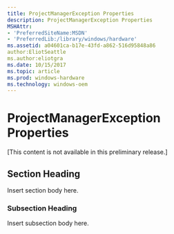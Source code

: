 ```yaml
---
title: ProjectManagerException Properties
description: ProjectManagerException Properties
MSHAttr:
- 'PreferredSiteName:MSDN'
- 'PreferredLib:/library/windows/hardware'
ms.assetid: a04601ca-b17e-43fd-a862-516d95848a86
author:EliotSeattle
ms.author:eliotgra
ms.date: 10/15/2017
ms.topic: article
ms.prod: windows-hardware
ms.technology: windows-oem
---
```


# ProjectManagerException Properties


\[This content is not available in this preliminary release.\]

## <span id="Section_Heading"></span><span id="section_heading"></span><span id="SECTION_HEADING"></span>Section Heading


Insert section body here.

### <span id="Subsection_Heading"></span><span id="subsection_heading"></span><span id="SUBSECTION_HEADING"></span>Subsection Heading

Insert subsection body here.

 

 






